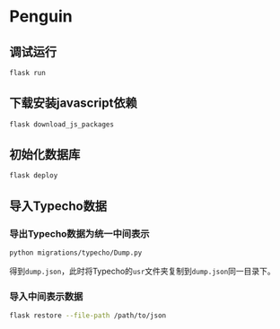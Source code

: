 # Penguin

## 调试运行

```bash
flask run
```

## 下载安装javascript依赖

```bash
flask download_js_packages
```

## 初始化数据库

```bash
flask deploy
```

## 导入Typecho数据

### 导出Typecho数据为统一中间表示

```bash
python migrations/typecho/Dump.py
```

得到`dump.json`，此时将Typecho的`usr`文件夹复制到`dump.json`同一目录下。

### 导入中间表示数据

```bash
flask restore --file-path /path/to/json
```
